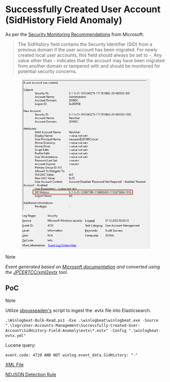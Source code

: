 # Successfully Created User Account (SidHistory Field Anomaly)

As per the [Security Monitoring Recommendations](https://learn.microsoft.com/en-us/previous-versions/windows/it-pro/windows-10/security/threat-protection/auditing/event-4720#security-monitoring-recommendations) from Microsoft:
> The SidHistory field contains the Security Identifier (SID) from a previous domain if the user account has been migrated. For newly created local user accounts, this field should always be set to -. Any value other than - indicates that the account may have been migrated from another domain or tampered with and should be monitored for potential security concerns.

<div align="center">
    <img alt="Successfully Created User Account (SidHistory Field Anomaly)" src="/logs/User-Accounts-Management/Successfully-Created-User-Account/SidHistory-Field-Anomaly/img/SidHistory-Field-Anomaly.png" width="80%">
</div>

> [!NOTE]
> *Event generated based on [Microsoft documentation](https://learn.microsoft.com/en-us/previous-versions/windows/it-pro/windows-10/security/threat-protection/auditing/event-4720) and converted using the [JPCERTCC/xml2evtx](https://github.com/JPCERTCC/xml2evtx) tool.*

## PoC
> [!NOTE]
> Utilize [sbousseaden's](https://github.com/sbousseaden/EVTX-ATTACK-SAMPLES) script to ingest the .evtx file into Elasticsearch.

```
.\Winlogbeat-Bulk-Read.ps1 -Exe .\winlogbeat\winlogbeat.exe -Source ".\logs\User-Accounts-Management\Successfully-Created-User-Account\SidHistory-Field-Anomaly\evtx\*.evtx" -Config ".\winlogbeat-evtx.yml"
```

Lucene query:

```
event.code: 4720 AND NOT winlog.event_data.SidHistory: "-"
```

[XML File](/logs/User-Accounts-Management/Successfully-Created-User-Account/SidHistory-Field-Anomaly/xml/SidHistory-Field-Anomaly.xml)

[NDJSON Detection Rule](/logs/User-Accounts-Management/Successfully-Created-User-Account/SidHistory-Field-Anomaly/ndjson/SidHistory-Field-Anomaly.ndjson)